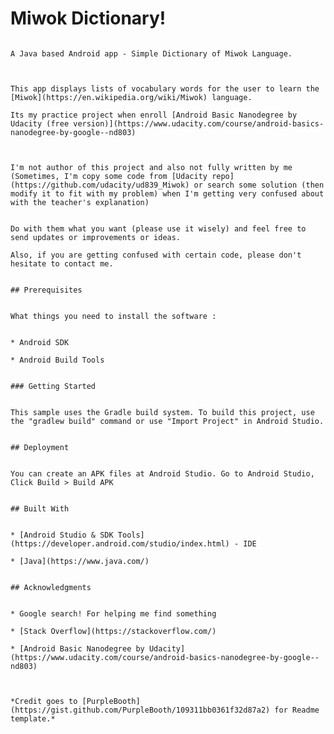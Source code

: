 # Miwok Dictionary!

                                                                                                                                                                                                                                                                                                                                       A Java based Android app - Simple Dictionary of Miwok Language.


                                                                                                                                                                                                                                                                                                                                       This app displays lists of vocabulary words for the user to learn the [Miwok](https://en.wikipedia.org/wiki/Miwok) language.
                                                                                                                                                                                                                                                                                                                                       Its my practice project when enroll [Android Basic Nanodegree by Udacity (free version)](https://www.udacity.com/course/android-basics-nanodegree-by-google--nd803)


                                                                                                                                                                                                                                                                                                                                       I'm not author of this project and also not fully written by me (Sometimes, I'm copy some code from [Udacity repo](https://github.com/udacity/ud839_Miwok) or search some solution (then modify it to fit with my problem) when I'm getting very confused about with the teacher's explanation)

                                                                                                                                                                                                                                                                                                                                       Do with them what you want (please use it wisely) and feel free to send updates or improvements or ideas.
                                                                                                                                                                                                                                                                                                                                       Also, if you are getting confused with certain code, please don't hesitate to contact me.

                                                                                                                                                                                                                                                                                                                                       ## Prerequisites

                                                                                                                                                                                                                                                                                                                                       What things you need to install the software :

                                                                                                                                                                                                                                                                                                                                       * Android SDK
                                                                                                                                                                                                                                                                                                                                       * Android Build Tools

                                                                                                                                                                                                                                                                                                                                       ### Getting Started

                                                                                                                                                                                                                                                                                                                                       This sample uses the Gradle build system. To build this project, use the "gradlew build" command or use "Import Project" in Android Studio.

                                                                                                                                                                                                                                                                                                                                       ## Deployment

                                                                                                                                                                                                                                                                                                                                       You can create an APK files at Android Studio. Go to Android Studio, Click Build > Build APK

                                                                                                                                                                                                                                                                                                                                       ## Built With

                                                                                                                                                                                                                                                                                                                                       * [Android Studio & SDK Tools](https://developer.android.com/studio/index.html) - IDE
                                                                                                                                                                                                                                                                                                                                       * [Java](https://www.java.com/)

                                                                                                                                                                                                                                                                                                                                       ## Acknowledgments

                                                                                                                                                                                                                                                                                                                                       * Google search! For helping me find something
                                                                                                                                                                                                                                                                                                                                       * [Stack Overflow](https://stackoverflow.com/)
                                                                                                                                                                                                                                                                                                                                       * [Android Basic Nanodegree by Udacity](https://www.udacity.com/course/android-basics-nanodegree-by-google--nd803)


                                                                                                                                                                                                                                                                                                                                       *Credit goes to [PurpleBooth](https://gist.github.com/PurpleBooth/109311bb0361f32d87a2) for Readme template.*